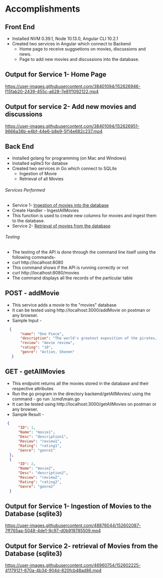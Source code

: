 # Accomplishments

## Front End
* Installed NVM 0.39.1, Node 10.13.0, Angular CLI 10.2.1
* Created two services in Angular which connect to Backend
  * Home page to receive suggsetions on movies, discussions and news.
  * Page to add new movies and discussions into the database.
 
 ## Output for Service 1- Home Page
 
https://user-images.githubusercontent.com/38401094/152626946-f15fab20-2439-455c-a628-7e81f1092122.mp4


## Output for service 2- Add new movies and discussions

https://user-images.githubusercontent.com/38401094/152626951-9666a38b-e4bf-44e6-b8e9-5f14e682c237.mp4


## Back End
* Installed golang for programming (on Mac and Windows)
* Installed sqlite3 for databse
* Created two services in Go which connect to SQLite
  * Ingestion of Movie
  * Retrieval of all Movies

###### Services Performed

* Service 1- [Ingestion of movies into the database](https://github.com/AkshithSagar/MyMovieList/tree/main/backend/IngestiontoDatabase)
* Create Handler - IngestAllMovies
* This function is used to create new columns for movies and ingest them to the database.
* Service 2- [Retrieval of movies from the database](https://github.com/AkshithSagar/MyMovieList/tree/main/backend/getAllMovies)

###### Testing
* The testing of the API is done through the command line itself using the following commands-
* curl http://localhost:8080
* This command shows if the API is running correctly or not
* curl http://localhost:8080/movies 
* The command displays all the records of the particular table



## POST - addMovie
 * This service adds a movie to the "movies" database
  * It can be tested using http://localhost:3000/addMovie on postman or any browser. 
  * Sample Input -
  
 ```json
   {
        "name": "One Piece",
        "description": "The world's greatest exposition of the pirates, by the pirates, for the pirates—the Pirates Festival.",
        "review": "movie review",
        "rating": "10",
        "genre": "Action, Shonen"
    }
```

## GET - getAllMovies
  * This endpoint returns all the movies stored in the database and their respective attributes
  * Run the go program in the directory backend/getAllMovies/ using the command - go run .\cmd\main.go
  * It can be tested using http://localhost:3000/getAllMovies on postman or any browser. 
  * Sample Result - 
  
  
  ```json
   {
        "ID": 1,
        "Name": "movie1",
        "Desc": "description1",
        "Review": "review1",
        "Rating": "rating1",
        "Genre": "genre1"
    },
    {
        "ID": 2,
        "Name": "movie2",
        "Desc": "description2",
        "Review": "review2",
        "Rating": "rating2",
        "Genre": "genre2"
    }
   ```

## Output for Service 1- Ingestion of Movies to the Database (sqlite3)


https://user-images.githubusercontent.com/48876044/152602087-7ff765aa-5048-4de1-9c97-d0b919785509.mp4



## Output for Service 2- retrieval of Movies from the Database (sqlite3)

https://user-images.githubusercontent.com/46960754/152602225-41179121-670a-4b34-904d-820fcb48ad86.mp4


